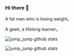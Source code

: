 ### Hi there 👋

A fat man who is losing weight。

A geek, a lifelong learner。

![jump_jump github stats](https://github-readme-stats.vercel.app/api?username=wsafight&show_icons=true&theme=radical) 

![jump_jump github stats](https://github-readme-stats.vercel.app/api?username=wpflying&show_icons=true&theme=radical) 
<!--
**wsafight/wsafight** is a ✨ _special_ ✨ repository because its `README.md` (this file) appears on your GitHub profile.

Here are some ideas to get you started:

- 🔭 I’m currently working on ...
- 🌱 I’m currently learning ...
- 👯 I’m looking to collaborate on ...
- 🤔 I’m looking for help with ...
- 💬 Ask me about ...
- 📫 How to reach me: ...
- 😄 Pronouns: ...
- ⚡ Fun fact: ...
-->
